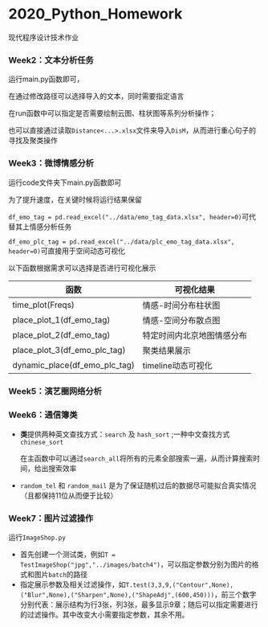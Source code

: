 # 2020_Python_Homework
现代程序设计技术作业

### Week2：文本分析任务

运行main.py函数即可，

在通过修改路径可以选择导入的文本，同时需要指定语言

在run函数中可以指定是否需要绘制云图、柱状图等系列分析操作；

也可以直接通过读取`Distance<...>.xlsx`文件来导入`DisM`，从而进行重心句子的寻找及聚类操作



### Week3：微博情感分析

运行code文件夹下main.py函数即可

为了提升速度，在关键时候将运行结果保留

`df_emo_tag = pd.read_excel("../data/emo_tag_data.xlsx", header=0)`可代替其上情感分析任务

`df_emo_plc_tag = pd.read_excel("../data/plc_emo_tag_data.xlsx", header=0)`可直接用于空间动态可视化

以下函数根据需求可以选择是否进行可视化展示

| 函数                          | 可视化结果                 |
| ----------------------------- | -------------------------- |
| time_plot(Freqs)              | 情感-时间分布柱状图        |
| place_plot_1(df_emo_tag)      | 情感-空间分布散点图        |
| place_plot_2(df_emo_tag)      | 特定时间内北京地图情感分布 |
| place_plot_3(df_emo_plc_tag)  | 聚类结果展示               |
| dynamic_place(df_emo_plc_tag) | timeline动态可视化         |

### Week5：演艺圈网络分析





### Week6：通信簿类

+ **类**提供两种英文查找方式：`search` 及 `hash_sort` ;一种中文查找方式`chinese_sort` 

  在主函数中可以通过`search_all`将所有的元素全部搜索一遍，从而计算搜索时间，给出搜索效率

+ `random_tel` 和 `random_mail` 是为了保证随机过后的数据尽可能拟合真实情况（且都保持11位从而便于比较）



### Week7：图片过滤操作

运行`ImageShop.py`

+ 首先创建一个测试类，例如`T = TestImageShop("jpg","../images/batch4")`，可以指定参数分别为图片的格式和图片`batch`的路径
+ 指定展示参数及相关过滤操作，如`T.test(3,3,9,("Contour",None),("Blur",None),("Sharpen",None),("ShapeAdj",(600,450)))`，前三个数字分别代表：展示结构为行3张，列3张，最多显示9章；随后可以指定需要进行的过滤操作。其中改变大小需要指定参数，其余不用。